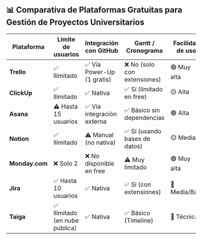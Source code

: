 ## 📊 Comparativa de Plataformas Gratuitas para Gestión de Proyectos Universitarios

| Plataforma      | Límite de usuarios         | Integración con GitHub        | Gantt / Cronograma         | Facilidad de uso | Comentarios / Colaboración | Almacenamiento            | ¿Ideal para el salón? |
|-----------------|-----------------------------|-------------------------------|-----------------------------|------------------|-----------------------------|----------------------------|------------------------|
| **Trello**      | ✅ Ilimitado                | ✅ Vía Power-Up (1 gratis)     | ❌ No (solo con extensiones) | 🟢 Muy alta       | ✅ Sí                        | 10 MB por archivo          | ✅ Sí                 |
| **ClickUp**     | ✅ Ilimitado                | ✅ Nativa                      | ✅ Sí (limitado en free)     | 🟡 Alta           | ✅ Sí                        | 100 MB total               | ✅ Sí                 |
| **Asana**       | ⚠️ Hasta 15 usuarios        | ✅ Vía integración externa     | ✅ Básico sin dependencias   | 🟢 Alta           | ✅ Sí                        | Ilimitado                 | ⚠️ Limitado           |
| **Notion**      | ✅ Ilimitado                | ⚠️ Manual (no nativa)          | ✅ Sí (usando bases de datos)| 🟡 Media          | ✅ Sí                        | Ilimitado                 | ✅ Sí                 |
| **Monday.com**  | ❌ Solo 2                   | ❌ No disponible en free       | ⚠️ Muy limitado              | 🟢 Muy alta       | ✅ Sí                        | 500 MB total              | ❌ No viable          |
| **Jira**        | ✅ Hasta 10 usuarios        | ✅ Nativa                      | ✅ Sí (con extensiones)      | 🔴 Media/Baja     | ✅ Sí                        | 2 GB                      | ⚠️ Parcialmente       |
| **Taiga**       | ✅ Ilimitado (en nube pública)| ✅ Nativa                     | ✅ Básico (Timeline)         | 🔴 Técnica        | ✅ Sí                        | Limitado                  | ⚠️ Si hay experiencia |
